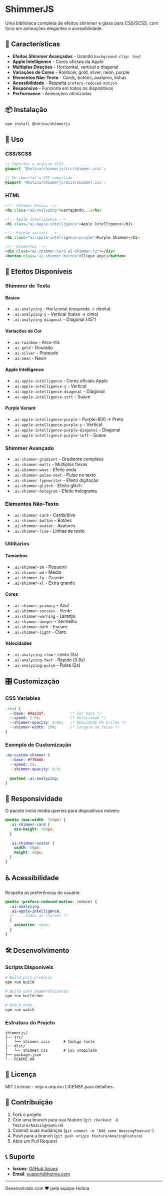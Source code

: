 # ShimmerJS

Uma biblioteca completa de efeitos shimmer e glass para CSS/SCSS, com foco em animações elegantes e acessibilidade.

## 🚀 Características

- **Efeitos Shimmer Avançados** - Usando `background-clip: text`
- **Apple Intelligence** - Cores oficiais da Apple
- **Múltiplas Direções** - Horizontal, vertical e diagonal
- **Variações de Cores** - Rainbow, gold, silver, neon, purple
- **Elementos Não-Texto** - Cards, botões, avatares, linhas
- **Acessibilidade** - Respeita `prefers-reduced-motion`
- **Responsivo** - Funciona em todos os dispositivos
- **Performance** - Animações otimizadas

## 📦 Instalação

```bash
npm install @hotina/shimmerjs
```

## 🎯 Uso

### CSS/SCSS

```scss
// Importar o arquivo SCSS
@import '@hotina/shimmerjs/src/shimmer.scss';

// Ou importar o CSS compilado
@import '@hotina/shimmerjs/dist/shimmer.css';
```

### HTML

```html
<!-- Shimmer básico -->
<h1 class="ai-analyzing">Carregando...</h1>

<!-- Apple Intelligence -->
<h1 class="ai-apple-intelligence">Apple Intelligence</h1>

<!-- Purple variant -->
<h1 class="ai-apple-intelligence-purple">Purple Shimmer</h1>

<!-- Elementos -->
<div class="ai-shimmer-card ai-shimmer-lg"></div>
<button class="ai-shimmer-button">Clique aqui</button>
```

## 🎨 Efeitos Disponíveis

### Shimmer de Texto

#### Básico
- `.ai-analyzing` - Horizontal (esquerda → direita)
- `.ai-analyzing-y` - Vertical (baixo → cima)
- `.ai-analyzing-diagonal` - Diagonal (45°)

#### Variações de Cor
- `.ai-rainbow` - Arco-íris
- `.ai-gold` - Dourado
- `.ai-silver` - Prateado
- `.ai-neon` - Neon

#### Apple Intelligence
- `.ai-apple-intelligence` - Cores oficiais Apple
- `.ai-apple-intelligence-y` - Vertical
- `.ai-apple-intelligence-diagonal` - Diagonal
- `.ai-apple-intelligence-soft` - Suave

#### Purple Variant
- `.ai-apple-intelligence-purple` - Purple-800 → Preto
- `.ai-apple-intelligence-purple-y` - Vertical
- `.ai-apple-intelligence-purple-diagonal` - Diagonal
- `.ai-apple-intelligence-purple-soft` - Suave

### Shimmer Avançado

- `.ai-shimmer-gradient` - Gradiente complexo
- `.ai-shimmer-multi` - Múltiplas faixas
- `.ai-shimmer-wave` - Efeito onda
- `.ai-shimmer-pulse-text` - Pulso no texto
- `.ai-shimmer-typewriter` - Efeito digitação
- `.ai-shimmer-glitch` - Efeito glitch
- `.ai-shimmer-hologram` - Efeito holograma

### Elementos Não-Texto

- `.ai-shimmer-card` - Cards/divs
- `.ai-shimmer-button` - Botões
- `.ai-shimmer-avatar` - Avatares
- `.ai-shimmer-line` - Linhas de texto

### Utilitários

#### Tamanhos
- `.ai-shimmer-sm` - Pequeno
- `.ai-shimmer-md` - Médio
- `.ai-shimmer-lg` - Grande
- `.ai-shimmer-xl` - Extra grande

#### Cores
- `.ai-shimmer-primary` - Azul
- `.ai-shimmer-success` - Verde
- `.ai-shimmer-warning` - Laranja
- `.ai-shimmer-danger` - Vermelho
- `.ai-shimmer-dark` - Escuro
- `.ai-shimmer-light` - Claro

#### Velocidades
- `.ai-analyzing-slow` - Lento (3s)
- `.ai-analyzing-fast` - Rápido (0.8s)
- `.ai-analyzing-pulse` - Pulse (2s)

## 🎛️ Customização

### CSS Variables

```css
:root {
  --base: #9aa3af;           /* Cor base */
  --speed: 1.6s;             /* Velocidade */
  --shimmer-opacity: 0.85;   /* Opacidade do brilho */
  --shimmer-width: 18%;      /* Largura da faixa */
}
```

### Exemplo de Customização

```scss
.my-custom-shimmer {
  --base: #ff6b6b;
  --speed: 2s;
  --shimmer-opacity: 0.9;
  
  @extend .ai-analyzing;
}
```

## 📱 Responsividade

O pacote inclui media queries para dispositivos móveis:

```scss
@media (max-width: 768px) {
  .ai-shimmer-card {
    min-height: 150px;
  }
  
  .ai-shimmer-avatar {
    width: 50px;
    height: 50px;
  }
}
```

## ♿ Acessibilidade

Respeita as preferências do usuário:

```scss
@media (prefers-reduced-motion: reduce) {
  .ai-analyzing,
  .ai-apple-intelligence,
  /* ... todas as classes */
  {
    animation: none;
  }
}
```

## 🛠️ Desenvolvimento

### Scripts Disponíveis

```bash
# Build para produção
npm run build

# Build para desenvolvimento
npm run build:dev

# Watch mode
npm run watch
```

### Estrutura do Projeto

```
shimmerjs/
├── src/
│   └── shimmer.scss      # Código fonte
├── dist/
│   └── shimmer.css       # CSS compilado
├── package.json
└── README.md
```

## 📄 Licença

MIT License - veja o arquivo LICENSE para detalhes.

## 🤝 Contribuição

1. Fork o projeto
2. Crie uma branch para sua feature (`git checkout -b feature/AmazingFeature`)
3. Commit suas mudanças (`git commit -m 'Add some AmazingFeature'`)
4. Push para a branch (`git push origin feature/AmazingFeature`)
5. Abra um Pull Request

## 📞 Suporte

- **Issues**: [GitHub Issues](https://github.com/hotina/shimmerjs/issues)
- **Email**: support@hotina.com

---

Desenvolvido com ❤️ pela equipe Hotina 